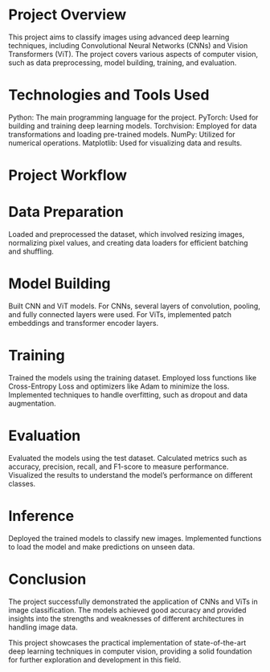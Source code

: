 # Project Overview
This project aims to classify images using advanced deep learning techniques, including Convolutional Neural Networks (CNNs) and Vision Transformers (ViT). The project covers various aspects of computer vision, such as data preprocessing, model building, training, and evaluation.

# Technologies and Tools Used
Python: The main programming language for the project.
PyTorch: Used for building and training deep learning models.
Torchvision: Employed for data transformations and loading pre-trained models.
NumPy: Utilized for numerical operations.
Matplotlib: Used for visualizing data and results.

# Project Workflow
# Data Preparation
Loaded and preprocessed the dataset, which involved resizing images, normalizing pixel values, and creating data loaders for efficient batching and shuffling.

# Model Building
Built CNN and ViT models. For CNNs, several layers of convolution, pooling, and fully connected layers were used. For ViTs, implemented patch embeddings and transformer encoder layers.

# Training
Trained the models using the training dataset. Employed loss functions like Cross-Entropy Loss and optimizers like Adam to minimize the loss.
Implemented techniques to handle overfitting, such as dropout and data augmentation.

# Evaluation
Evaluated the models using the test dataset. Calculated metrics such as accuracy, precision, recall, and F1-score to measure performance.
Visualized the results to understand the model’s performance on different classes.

# Inference
Deployed the trained models to classify new images. Implemented functions to load the model and make predictions on unseen data.

# Conclusion
The project successfully demonstrated the application of CNNs and ViTs in image classification. The models achieved good accuracy and provided insights into the strengths and weaknesses of different architectures in handling image data.

This project showcases the practical implementation of state-of-the-art deep learning techniques in computer vision, providing a solid foundation for further exploration and development in this field.
